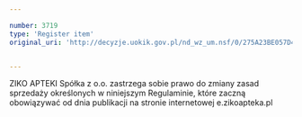 ```yaml
---

number: 3719
type: 'Register item'
original_uri: 'http://decyzje.uokik.gov.pl/nd_wz_um.nsf/0/275A23BE057D4A97C1257A7900351A81?OpenDocument'


---
```


ZIKO APTEKI Spółka z o.o. zastrzega sobie prawo do zmiany zasad sprzedaży określonych w niniejszym Regulaminie, które zaczną obowiązywać od dnia publikacji na stronie internetowej e.zikoapteka.pl
